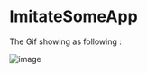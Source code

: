# ImitateSomeApp

The Gif showing as following :

![image](https://github.com/ParkerChen001/ImitateSomeApp/blob/main/Simulator_iPhone_App_Store_small.gif)
